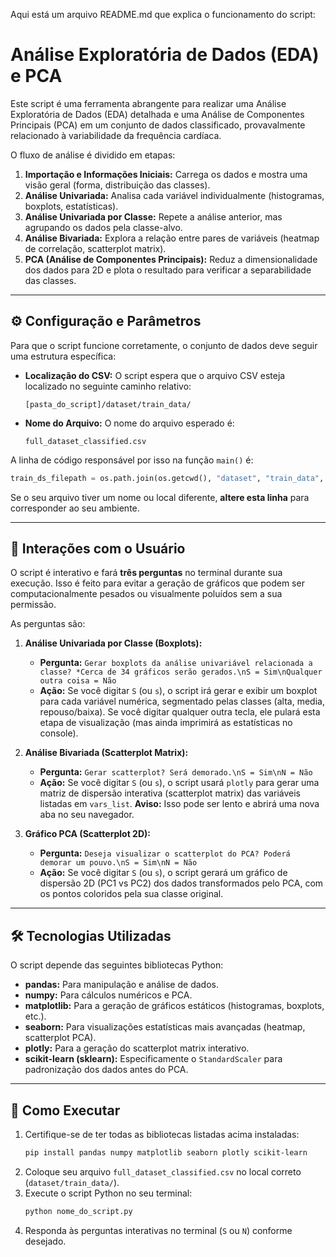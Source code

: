 Aqui está um arquivo README.md que explica o funcionamento do script:

# Análise Exploratória de Dados (EDA) e PCA

Este script é uma ferramenta abrangente para realizar uma Análise Exploratória de Dados (EDA) detalhada e uma Análise de Componentes Principais (PCA) em um conjunto de dados classificado, provavalmente relacionado à variabilidade da frequência cardíaca.

O fluxo de análise é dividido em etapas:

1.  **Importação e Informações Iniciais:** Carrega os dados e mostra uma visão geral (forma, distribuição das classes).
2.  **Análise Univariada:** Analisa cada variável individualmente (histogramas, boxplots, estatísticas).
3.  **Análise Univariada por Classe:** Repete a análise anterior, mas agrupando os dados pela classe-alvo.
4.  **Análise Bivariada:** Explora a relação entre pares de variáveis (heatmap de correlação, scatterplot matrix).
5.  **PCA (Análise de Componentes Principais):** Reduz a dimensionalidade dos dados para 2D e plota o resultado para verificar a separabilidade das classes.

-----

## ⚙️ Configuração e Parâmetros

Para que o script funcione corretamente, o conjunto de dados deve seguir uma estrutura específica:

  * **Localização do CSV:** O script espera que o arquivo CSV esteja localizado no seguinte caminho relativo:
    ```
    [pasta_do_script]/dataset/train_data/
    ```
  * **Nome do Arquivo:** O nome do arquivo esperado é:
    ```
    full_dataset_classified.csv
    ```

A linha de código responsável por isso na função `main()` é:

```python
train_ds_filepath = os.path.join(os.getcwd(), "dataset", "train_data", "full_dataset_classified.csv")
```

Se o seu arquivo tiver um nome ou local diferente, **altere esta linha** para corresponder ao seu ambiente.

-----

## 💬 Interações com o Usuário

O script é interativo e fará **três perguntas** no terminal durante sua execução. Isso é feito para evitar a geração de gráficos que podem ser computacionalmente pesados ou visualmente poluídos sem a sua permissão.

As perguntas são:

1.  **Análise Univariada por Classe (Boxplots):**

      * **Pergunta:** `Gerar boxplots da análise univariável relacionada a classe? *Cerca de 34 gráficos serão gerados.\nS = Sim\nQualquer outra coisa = Não`
      * **Ação:** Se você digitar `S` (ou `s`), o script irá gerar e exibir um boxplot para cada variável numérica, segmentado pelas classes (alta, media, repouso/baixa). Se você digitar qualquer outra tecla, ele pulará esta etapa de visualização (mas ainda imprimirá as estatísticas no console).

2.  **Análise Bivariada (Scatterplot Matrix):**

      * **Pergunta:** `Gerar scatterplot? Será demorado.\nS = Sim\nN = Não`
      * **Ação:** Se você digitar `S` (ou `s`), o script usará `plotly` para gerar uma matriz de dispersão interativa (scatterplot matrix) das variáveis listadas em `vars_list`. **Aviso:** Isso pode ser lento e abrirá uma nova aba no seu navegador.

3.  **Gráfico PCA (Scatterplot 2D):**

      * **Pergunta:** `Deseja visualizar o scatterplot do PCA? Poderá demorar um pouvo.\nS = Sim\nN = Não`
      * **Ação:** Se você digitar `S` (ou `s`), o script gerará um gráfico de dispersão 2D (PC1 vs PC2) dos dados transformados pelo PCA, com os pontos coloridos pela sua classe original.

-----

## 🛠️ Tecnologias Utilizadas

O script depende das seguintes bibliotecas Python:

  * **pandas:** Para manipulação e análise de dados.
  * **numpy:** Para cálculos numéricos e PCA.
  * **matplotlib:** Para a geração de gráficos estáticos (histogramas, boxplots, etc.).
  * **seaborn:** Para visualizações estatísticas mais avançadas (heatmap, scatterplot PCA).
  * **plotly:** Para a geração do scatterplot matrix interativo.
  * **scikit-learn (sklearn):** Especificamente o `StandardScaler` para padronização dos dados antes do PCA.

-----

## 🚀 Como Executar

1.  Certifique-se de ter todas as bibliotecas listadas acima instaladas:
    ```bash
    pip install pandas numpy matplotlib seaborn plotly scikit-learn
    ```
2.  Coloque seu arquivo `full_dataset_classified.csv` no local correto (`dataset/train_data/`).
3.  Execute o script Python no seu terminal:
    ```bash
    python nome_do_script.py
    ```
4.  Responda às perguntas interativas no terminal (`S` ou `N`) conforme desejado.